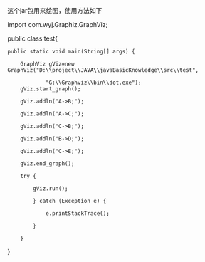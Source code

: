 这个jar包用来绘图，使用方法如下

import com.wyj.Graphiz.GraphViz;

public class test{ 

	public static void main(String[] args) { 
	
		GraphViz gViz=new GraphViz("D:\\project\\JAVA\\javaBasicKnowledge\\src\\test",
		
				"G:\\Graphviz\\bin\\dot.exe"); 
		gViz.start_graph();
		
		gViz.addln("A->B;"); 
		
		gViz.addln("A->C;"); 
		
		gViz.addln("C->B;"); 
		
		gViz.addln("B->D;"); 
		
		gViz.addln("C->E;"); 
		
		gViz.end_graph(); 
		
		try { 
		
			gViz.run(); 
			
			} catch (Exception e) { 
			
				e.printStackTrace(); 
				
			} 
			
		}
		
}
